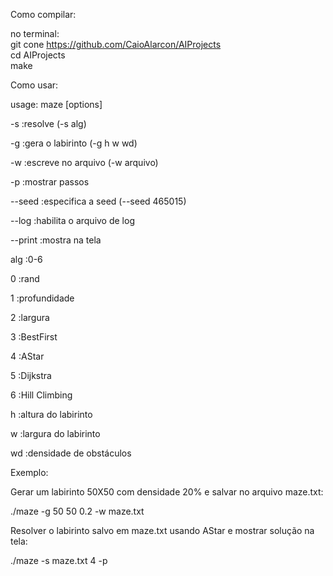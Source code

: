 Como compilar:

no terminal:<br>
git cone https://github.com/CaioAlarcon/AIProjects<br>
cd AIProjects<br>
make<br>


Como usar:

usage: maze [options] 

-s          :resolve            (-s alg)

-g          :gera o labirinto   (-g h w wd)

-w          :escreve no arquivo (-w arquivo)

-p          :mostrar passos

--seed      :especifica a seed  (--seed 465015)

--log       :habilita o arquivo de log

--print     :mostra na tela

alg         :0-6

0           :rand

1           :profundidade

2           :largura

3           :BestFirst

4           :AStar

5           :Dijkstra

6           :Hill Climbing



h           :altura do labirinto

w           :largura do labirinto

wd          :densidade de obstáculos



Exemplo:

Gerar um labirinto 50X50 com densidade 20% e salvar no arquivo maze.txt:

./maze -g 50 50 0.2 -w maze.txt




Resolver o labirinto salvo em maze.txt usando AStar e mostrar solução na tela:



./maze -s maze.txt 4 -p






